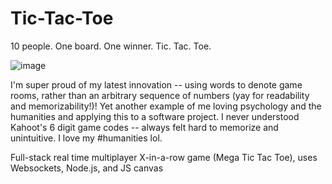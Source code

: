 ﻿# Tic-Tac-Toe

10 people. One board. One winner. Tic. Tac. Toe. 

![image](https://github.com/kenneth-ge/Tic-Tac-Toe/assets/57784063/e2051f46-0c16-4b60-9880-7d8caaa9d5ea)

I'm super proud of my latest innovation -- using words to denote game rooms, rather than an arbitrary sequence of numbers (yay for readability and memorizability!)! Yet another example of me loving psychology and the humanities and applying this to a software project. I never understood Kahoot's 6 digit game codes -- always felt hard to memorize and unintuitive. I love my #humanities lol. 

Full-stack real time multiplayer X-in-a-row game (Mega Tic Tac Toe), uses Websockets, Node.js, and JS canvas
